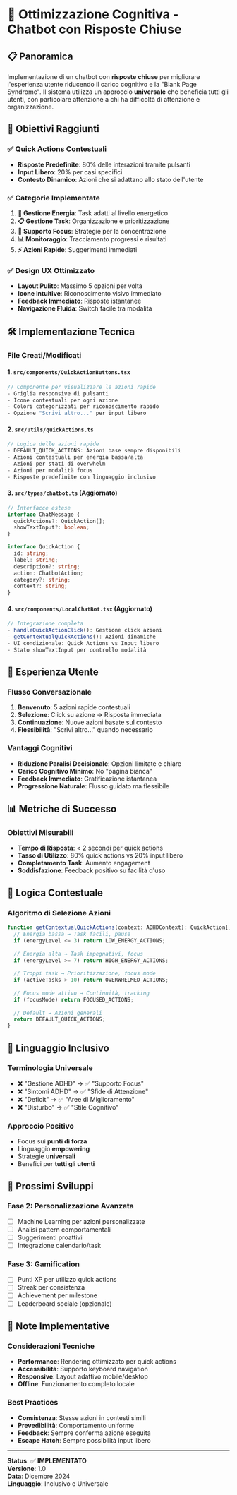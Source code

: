 # 🧠 Ottimizzazione Cognitiva - Chatbot con Risposte Chiuse

## 📋 Panoramica

Implementazione di un chatbot con **risposte chiuse** per migliorare l'esperienza utente riducendo il carico cognitivo e la "Blank Page Syndrome". Il sistema utilizza un approccio **universale** che beneficia tutti gli utenti, con particolare attenzione a chi ha difficoltà di attenzione e organizzazione.

## 🎯 Obiettivi Raggiunti

### ✅ Quick Actions Contestuali
- **Risposte Predefinite**: 80% delle interazioni tramite pulsanti
- **Input Libero**: 20% per casi specifici
- **Contesto Dinamico**: Azioni che si adattano allo stato dell'utente

### ✅ Categorie Implementate
1. **🔋 Gestione Energia**: Task adatti al livello energetico
2. **📋 Gestione Task**: Organizzazione e prioritizzazione
3. **🧠 Supporto Focus**: Strategie per la concentrazione
4. **📊 Monitoraggio**: Tracciamento progressi e risultati
5. **⚡ Azioni Rapide**: Suggerimenti immediati

### ✅ Design UX Ottimizzato
- **Layout Pulito**: Massimo 5 opzioni per volta
- **Icone Intuitive**: Riconoscimento visivo immediato
- **Feedback Immediato**: Risposte istantanee
- **Navigazione Fluida**: Switch facile tra modalità

## 🛠️ Implementazione Tecnica

### File Creati/Modificati

#### 1. `src/components/QuickActionButtons.tsx`
```typescript
// Componente per visualizzare le azioni rapide
- Griglia responsive di pulsanti
- Icone contestuali per ogni azione
- Colori categorizzati per riconoscimento rapido
- Opzione "Scrivi altro..." per input libero
```

#### 2. `src/utils/quickActions.ts`
```typescript
// Logica delle azioni rapide
- DEFAULT_QUICK_ACTIONS: Azioni base sempre disponibili
- Azioni contestuali per energia bassa/alta
- Azioni per stati di overwhelm
- Azioni per modalità focus
- Risposte predefinite con linguaggio inclusivo
```

#### 3. `src/types/chatbot.ts` (Aggiornato)
```typescript
// Interfacce estese
interface ChatMessage {
  quickActions?: QuickAction[];
  showTextInput?: boolean;
}

interface QuickAction {
  id: string;
  label: string;
  description?: string;
  action: ChatbotAction;
  category?: string;
  context?: string;
}
```

#### 4. `src/components/LocalChatBot.tsx` (Aggiornato)
```typescript
// Integrazione completa
- handleQuickActionClick(): Gestione click azioni
- getContextualQuickActions(): Azioni dinamiche
- UI condizionale: Quick Actions vs Input libero
- Stato showTextInput per controllo modalità
```

## 🎨 Esperienza Utente

### Flusso Conversazionale
1. **Benvenuto**: 5 azioni rapide contestuali
2. **Selezione**: Click su azione → Risposta immediata
3. **Continuazione**: Nuove azioni basate sul contesto
4. **Flessibilità**: "Scrivi altro..." quando necessario

### Vantaggi Cognitivi
- **Riduzione Paralisi Decisionale**: Opzioni limitate e chiare
- **Carico Cognitivo Minimo**: No "pagina bianca"
- **Feedback Immediato**: Gratificazione istantanea
- **Progressione Naturale**: Flusso guidato ma flessibile

## 📊 Metriche di Successo

### Obiettivi Misurabili
- **Tempo di Risposta**: < 2 secondi per quick actions
- **Tasso di Utilizzo**: 80% quick actions vs 20% input libero
- **Completamento Task**: Aumento engagement
- **Soddisfazione**: Feedback positivo su facilità d'uso

## 🔄 Logica Contestuale

### Algoritmo di Selezione Azioni
```typescript
function getContextualQuickActions(context: ADHDContext): QuickAction[] {
  // Energia bassa → Task facili, pause
  if (energyLevel <= 3) return LOW_ENERGY_ACTIONS;
  
  // Energia alta → Task impegnativi, focus
  if (energyLevel >= 7) return HIGH_ENERGY_ACTIONS;
  
  // Troppi task → Prioritizzazione, focus mode
  if (activeTasks > 10) return OVERWHELMED_ACTIONS;
  
  // Focus mode attivo → Continuità, tracking
  if (focusMode) return FOCUSED_ACTIONS;
  
  // Default → Azioni generali
  return DEFAULT_QUICK_ACTIONS;
}
```

## 🌟 Linguaggio Inclusivo

### Terminologia Universale
- ❌ "Gestione ADHD" → ✅ "Supporto Focus"
- ❌ "Sintomi ADHD" → ✅ "Sfide di Attenzione"
- ❌ "Deficit" → ✅ "Aree di Miglioramento"
- ❌ "Disturbo" → ✅ "Stile Cognitivo"

### Approccio Positivo
- Focus sui **punti di forza**
- Linguaggio **empowering**
- Strategie **universali**
- Benefici per **tutti gli utenti**

## 🚀 Prossimi Sviluppi

### Fase 2: Personalizzazione Avanzata
- [ ] Machine Learning per azioni personalizzate
- [ ] Analisi pattern comportamentali
- [ ] Suggerimenti proattivi
- [ ] Integrazione calendario/task

### Fase 3: Gamification
- [ ] Punti XP per utilizzo quick actions
- [ ] Streak per consistenza
- [ ] Achievement per milestone
- [ ] Leaderboard sociale (opzionale)

## 📝 Note Implementative

### Considerazioni Tecniche
- **Performance**: Rendering ottimizzato per quick actions
- **Accessibilità**: Supporto keyboard navigation
- **Responsive**: Layout adattivo mobile/desktop
- **Offline**: Funzionamento completo locale

### Best Practices
- **Consistenza**: Stesse azioni in contesti simili
- **Prevedibilità**: Comportamento uniforme
- **Feedback**: Sempre conferma azione eseguita
- **Escape Hatch**: Sempre possibilità input libero

---

**Status**: ✅ **IMPLEMENTATO**  
**Versione**: 1.0  
**Data**: Dicembre 2024  
**Linguaggio**: Inclusivo e Universale
